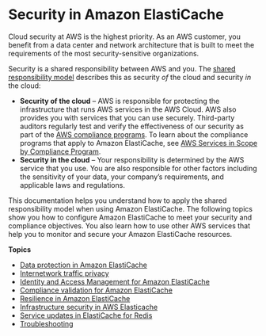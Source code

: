 # Security in Amazon ElastiCache<a name="redis-security"></a>

Cloud security at AWS is the highest priority\. As an AWS customer, you benefit from a data center and network architecture that is built to meet the requirements of the most security\-sensitive organizations\.

Security is a shared responsibility between AWS and you\. The [shared responsibility model](https://aws.amazon.com/compliance/shared-responsibility-model/) describes this as security *of* the cloud and security *in* the cloud:
+ **Security of the cloud** – AWS is responsible for protecting the infrastructure that runs AWS services in the AWS Cloud\. AWS also provides you with services that you can use securely\. Third\-party auditors regularly test and verify the effectiveness of our security as part of the [AWS compliance programs](https://aws.amazon.com/compliance/programs/)\. To learn about the compliance programs that apply to Amazon ElastiCache, see [AWS Services in Scope by Compliance Program](https://aws.amazon.com/compliance/services-in-scope/)\.
+ **Security in the cloud** – Your responsibility is determined by the AWS service that you use\. You are also responsible for other factors including the sensitivity of your data, your company’s requirements, and applicable laws and regulations\. 

This documentation helps you understand how to apply the shared responsibility model when using Amazon ElastiCache\. The following topics show you how to configure Amazon ElastiCache to meet your security and compliance objectives\. You also learn how to use other AWS services that help you to monitor and secure your Amazon ElastiCache resources\. 

**Topics**
+ [Data protection in Amazon ElastiCache](data-protection.md)
+ [Internetwork traffic privacy](Security.md)
+ [Identity and Access Management for Amazon ElastiCache](IAM.md)
+ [Compliance validation for Amazon ElastiCache](redis-compliance.md)
+ [Resilience in Amazon ElastiCache](disaster-recovery-resiliency.md)
+ [Infrastructure security in AWS Elasticache](infrastructure-security.md)
+ [Service updates in ElastiCache for Redis](Self-Service-Updates.md)
+ [Troubleshooting](TroubleshootingConnections.md)